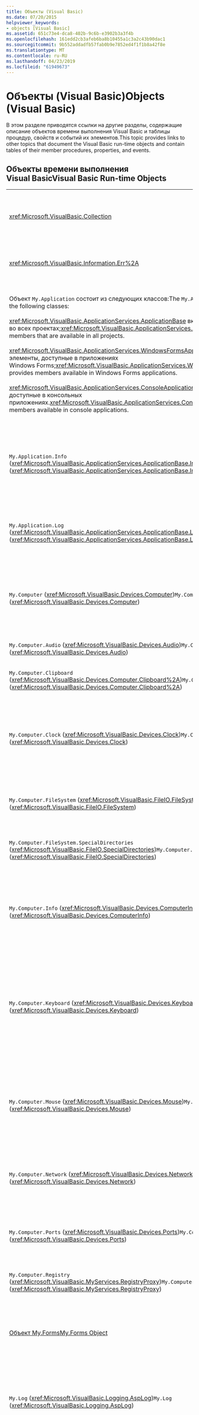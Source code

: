 ```yaml
---
title: Объекты (Visual Basic)
ms.date: 07/20/2015
helpviewer_keywords:
- objects [Visual Basic]
ms.assetid: 651c73e4-dca8-402b-9c6b-e3902b3a3f4b
ms.openlocfilehash: 161edd2cb3afeb6ba8b10455a1c3a2c43b90dac1
ms.sourcegitcommit: 9b552addadfb57fab0b9e7852ed4f1f1b8a42f8e
ms.translationtype: MT
ms.contentlocale: ru-RU
ms.lasthandoff: 04/23/2019
ms.locfileid: "61949673"
---
```

# <a name="objects-visual-basic"></a><span data-ttu-id="dd17d-102">Объекты (Visual Basic)</span><span class="sxs-lookup"><span data-stu-id="dd17d-102">Objects (Visual Basic)</span></span>
<span data-ttu-id="dd17d-103">В этом разделе приводятся ссылки на другие разделы, содержащие описание объектов времени выполнения Visual Basic и таблицы процедур, свойств и событий их элементов.</span><span class="sxs-lookup"><span data-stu-id="dd17d-103">This topic provides links to other topics that document the Visual Basic run-time objects and contain tables of their member procedures, properties, and events.</span></span>  
  
## <a name="visual-basic-run-time-objects"></a><span data-ttu-id="dd17d-104">Объекты времени выполнения Visual Basic</span><span class="sxs-lookup"><span data-stu-id="dd17d-104">Visual Basic Run-time Objects</span></span>  
  
|||  
|---|---|  
|<xref:Microsoft.VisualBasic.Collection>|<span data-ttu-id="dd17d-105">Предлагает удобный способ просматривать связанную группу элементов в виде одного объекта.</span><span class="sxs-lookup"><span data-stu-id="dd17d-105">Provides a convenient way to see a related group of items as a single object.</span></span>|  
|<xref:Microsoft.VisualBasic.Information.Err%2A>|<span data-ttu-id="dd17d-106">Содержит сведения об ошибках во время выполнения.</span><span class="sxs-lookup"><span data-stu-id="dd17d-106">Contains information about run-time errors.</span></span>|  
|<span data-ttu-id="dd17d-107">Объект `My.Application` состоит из следующих классов:</span><span class="sxs-lookup"><span data-stu-id="dd17d-107">The `My.Application` object consists of the following classes:</span></span><br /><br /> <span data-ttu-id="dd17d-108"><xref:Microsoft.VisualBasic.ApplicationServices.ApplicationBase> включает элементы, доступные во всех проектах;</span><span class="sxs-lookup"><span data-stu-id="dd17d-108"><xref:Microsoft.VisualBasic.ApplicationServices.ApplicationBase> provides members that are available in all projects.</span></span><br /><br /> <span data-ttu-id="dd17d-109"><xref:Microsoft.VisualBasic.ApplicationServices.WindowsFormsApplicationBase> включает элементы, доступные в приложениях Windows Forms;</span><span class="sxs-lookup"><span data-stu-id="dd17d-109"><xref:Microsoft.VisualBasic.ApplicationServices.WindowsFormsApplicationBase> provides members available in Windows Forms applications.</span></span><br /><br /> <span data-ttu-id="dd17d-110"><xref:Microsoft.VisualBasic.ApplicationServices.ConsoleApplicationBase> включает элементы, доступные в консольных приложениях.</span><span class="sxs-lookup"><span data-stu-id="dd17d-110"><xref:Microsoft.VisualBasic.ApplicationServices.ConsoleApplicationBase> provides members available in console applications.</span></span>|<span data-ttu-id="dd17d-111">Предоставляет данные, связанные только с текущим приложением или DLL.</span><span class="sxs-lookup"><span data-stu-id="dd17d-111">Provides data that is associated only with the current application or DLL.</span></span> <span data-ttu-id="dd17d-112">С помощью `My.Application` нельзя изменять данные системного уровня.</span><span class="sxs-lookup"><span data-stu-id="dd17d-112">No system-level information can be altered with `My.Application`.</span></span><br /><br /> <span data-ttu-id="dd17d-113">Некоторые элементы доступны только для приложений Windows Forms или консольных приложений.</span><span class="sxs-lookup"><span data-stu-id="dd17d-113">Some members are available only for Windows Forms or console applications.</span></span>|  
|<span data-ttu-id="dd17d-114">`My.Application.Info` (<xref:Microsoft.VisualBasic.ApplicationServices.ApplicationBase.Info%2A>)</span><span class="sxs-lookup"><span data-stu-id="dd17d-114">`My.Application.Info` (<xref:Microsoft.VisualBasic.ApplicationServices.ApplicationBase.Info%2A>)</span></span>|<span data-ttu-id="dd17d-115">Предлагает свойства для получения сведений о приложениях, например номер версии, описание, загруженные сборки и т. п.</span><span class="sxs-lookup"><span data-stu-id="dd17d-115">Provides properties for getting the information about an application, such as the version number, description, loaded assemblies, and so on.</span></span>|  
|<span data-ttu-id="dd17d-116">`My.Application.Log` (<xref:Microsoft.VisualBasic.ApplicationServices.ApplicationBase.Log%2A>)</span><span class="sxs-lookup"><span data-stu-id="dd17d-116">`My.Application.Log` (<xref:Microsoft.VisualBasic.ApplicationServices.ApplicationBase.Log%2A>)</span></span>|<span data-ttu-id="dd17d-117">Предоставляет свойство и методы для записи сведений о событиях и исключениях в прослушиватели журнала приложения.</span><span class="sxs-lookup"><span data-stu-id="dd17d-117">Provides a property and methods to write event and exception information to the application's log listeners.</span></span>|  
|<span data-ttu-id="dd17d-118">`My.Computer` (<xref:Microsoft.VisualBasic.Devices.Computer>)</span><span class="sxs-lookup"><span data-stu-id="dd17d-118">`My.Computer` (<xref:Microsoft.VisualBasic.Devices.Computer>)</span></span>|<span data-ttu-id="dd17d-119">Включает свойства для управления компонентами компьютера, такими как звук, часы, клавиатура, файловая система и т. д.</span><span class="sxs-lookup"><span data-stu-id="dd17d-119">Provides properties for manipulating computer components such as audio, the clock, the keyboard, the file system, and so on.</span></span>|  
|<span data-ttu-id="dd17d-120">`My.Computer.Audio` (<xref:Microsoft.VisualBasic.Devices.Audio>)</span><span class="sxs-lookup"><span data-stu-id="dd17d-120">`My.Computer.Audio` (<xref:Microsoft.VisualBasic.Devices.Audio>)</span></span>|<span data-ttu-id="dd17d-121">Предоставляет методы для воспроизведения звуков.</span><span class="sxs-lookup"><span data-stu-id="dd17d-121">Provides methods for playing sounds.</span></span>|  
|<span data-ttu-id="dd17d-122">`My.Computer.Clipboard` (<xref:Microsoft.VisualBasic.Devices.Computer.Clipboard%2A>)</span><span class="sxs-lookup"><span data-stu-id="dd17d-122">`My.Computer.Clipboard` (<xref:Microsoft.VisualBasic.Devices.Computer.Clipboard%2A>)</span></span>|<span data-ttu-id="dd17d-123">Предоставляет методы для управления буфером обмена.</span><span class="sxs-lookup"><span data-stu-id="dd17d-123">Provides methods for manipulating the Clipboard.</span></span>|  
|<span data-ttu-id="dd17d-124">`My.Computer.Clock` (<xref:Microsoft.VisualBasic.Devices.Clock>)</span><span class="sxs-lookup"><span data-stu-id="dd17d-124">`My.Computer.Clock` (<xref:Microsoft.VisualBasic.Devices.Clock>)</span></span>|<span data-ttu-id="dd17d-125">Включает свойства для доступа к текущему местному времени и времени в формате UTC (эквиваленту времени по Гринвичу) из системных часов.</span><span class="sxs-lookup"><span data-stu-id="dd17d-125">Provides properties for accessing the current local time and Universal Coordinated Time (equivalent to Greenwich Mean Time) from the system clock.</span></span>|  
|<span data-ttu-id="dd17d-126">`My.Computer.FileSystem` (<xref:Microsoft.VisualBasic.FileIO.FileSystem>)</span><span class="sxs-lookup"><span data-stu-id="dd17d-126">`My.Computer.FileSystem` (<xref:Microsoft.VisualBasic.FileIO.FileSystem>)</span></span>|<span data-ttu-id="dd17d-127">Включает свойства и методы для работы с дисками, файлами и каталогами.</span><span class="sxs-lookup"><span data-stu-id="dd17d-127">Provides properties and methods for working with drives, files, and directories.</span></span>|  
|<span data-ttu-id="dd17d-128">`My.Computer.FileSystem.SpecialDirectories` (<xref:Microsoft.VisualBasic.FileIO.SpecialDirectories>)</span><span class="sxs-lookup"><span data-stu-id="dd17d-128">`My.Computer.FileSystem.SpecialDirectories` (<xref:Microsoft.VisualBasic.FileIO.SpecialDirectories>)</span></span>|<span data-ttu-id="dd17d-129">Включает свойства для доступа к часто используемым каталогам.</span><span class="sxs-lookup"><span data-stu-id="dd17d-129">Provides properties for accessing commonly referenced directories.</span></span>|  
|<span data-ttu-id="dd17d-130">`My.Computer.Info` (<xref:Microsoft.VisualBasic.Devices.ComputerInfo>)</span><span class="sxs-lookup"><span data-stu-id="dd17d-130">`My.Computer.Info` (<xref:Microsoft.VisualBasic.Devices.ComputerInfo>)</span></span>|<span data-ttu-id="dd17d-131">Предлагает свойства для получения сведений о памяти, загруженных сборках, имени и операционной системе компьютера.</span><span class="sxs-lookup"><span data-stu-id="dd17d-131">Provides properties for getting information about the computer's memory, loaded assemblies, name, and operating system.</span></span>|  
|<span data-ttu-id="dd17d-132">`My.Computer.Keyboard` (<xref:Microsoft.VisualBasic.Devices.Keyboard>)</span><span class="sxs-lookup"><span data-stu-id="dd17d-132">`My.Computer.Keyboard` (<xref:Microsoft.VisualBasic.Devices.Keyboard>)</span></span>|<span data-ttu-id="dd17d-133">Предлагает свойства для доступа к текущему состоянию клавиатуры, в частности к сведениям о нажатых в настоящий момент клавишах, а также метод для отправки сообщений о нажатиях клавиш активному окну.</span><span class="sxs-lookup"><span data-stu-id="dd17d-133">Provides properties for accessing the current state of the keyboard, such as what keys are currently pressed, and provides a method to send keystrokes to the active window.</span></span>|  
|<span data-ttu-id="dd17d-134">`My.Computer.Mouse` (<xref:Microsoft.VisualBasic.Devices.Mouse>)</span><span class="sxs-lookup"><span data-stu-id="dd17d-134">`My.Computer.Mouse` (<xref:Microsoft.VisualBasic.Devices.Mouse>)</span></span>|<span data-ttu-id="dd17d-135">Предлагает свойства для получения сведений о формате и конфигурации мыши, установленной на локальном компьютере.</span><span class="sxs-lookup"><span data-stu-id="dd17d-135">Provides properties for getting information about the format and configuration of the mouse that is installed on the local computer.</span></span>|  
|<span data-ttu-id="dd17d-136">`My.Computer.Network` (<xref:Microsoft.VisualBasic.Devices.Network>)</span><span class="sxs-lookup"><span data-stu-id="dd17d-136">`My.Computer.Network` (<xref:Microsoft.VisualBasic.Devices.Network>)</span></span>|<span data-ttu-id="dd17d-137">Включает свойство, событие и методы для взаимодействия с сетью, к которой подключен компьютер.</span><span class="sxs-lookup"><span data-stu-id="dd17d-137">Provides a property, an event, and methods for interacting with the network to which the computer is connected.</span></span>|  
|<span data-ttu-id="dd17d-138">`My.Computer.Ports` (<xref:Microsoft.VisualBasic.Devices.Ports>)</span><span class="sxs-lookup"><span data-stu-id="dd17d-138">`My.Computer.Ports` (<xref:Microsoft.VisualBasic.Devices.Ports>)</span></span>|<span data-ttu-id="dd17d-139">Предлагает свойство и метод для доступа к последовательным портам компьютера.</span><span class="sxs-lookup"><span data-stu-id="dd17d-139">Provides a property and a method for accessing the computer's serial ports.</span></span>|  
|<span data-ttu-id="dd17d-140">`My.Computer.Registry` (<xref:Microsoft.VisualBasic.MyServices.RegistryProxy>)</span><span class="sxs-lookup"><span data-stu-id="dd17d-140">`My.Computer.Registry` (<xref:Microsoft.VisualBasic.MyServices.RegistryProxy>)</span></span>|<span data-ttu-id="dd17d-141">Включает свойства и методы для управления реестром.</span><span class="sxs-lookup"><span data-stu-id="dd17d-141">Provides properties and methods for manipulating the registry.</span></span>|  
|[<span data-ttu-id="dd17d-142">Объект My.Forms</span><span class="sxs-lookup"><span data-stu-id="dd17d-142">My.Forms Object</span></span>](../../../visual-basic/language-reference/objects/my-forms-object.md)|<span data-ttu-id="dd17d-143">Предлагает свойства для доступа к экземпляру каждой формы Windows Forms, объявленной в текущем проекте.</span><span class="sxs-lookup"><span data-stu-id="dd17d-143">Provides properties for accessing an instance of each Windows Form declared in the current project.</span></span>|  
|<span data-ttu-id="dd17d-144">`My.Log` (<xref:Microsoft.VisualBasic.Logging.AspLog>)</span><span class="sxs-lookup"><span data-stu-id="dd17d-144">`My.Log` (<xref:Microsoft.VisualBasic.Logging.AspLog>)</span></span>|<span data-ttu-id="dd17d-145">Включает свойство и методы для записи сведений о событиях и исключениях в прослушивателе журнала для веб-приложений.</span><span class="sxs-lookup"><span data-stu-id="dd17d-145">Provides a property and methods for writing event and exception information to the application's log listeners for Web applications.</span></span>|  
|[<span data-ttu-id="dd17d-146">Объект My.Request</span><span class="sxs-lookup"><span data-stu-id="dd17d-146">My.Request Object</span></span>](../../../visual-basic/language-reference/objects/my-request-object.md)|<span data-ttu-id="dd17d-147">Возвращает объект <xref:System.Web.HttpRequest> для запрашиваемой страницы.</span><span class="sxs-lookup"><span data-stu-id="dd17d-147">Gets the <xref:System.Web.HttpRequest> object for the requested page.</span></span> <span data-ttu-id="dd17d-148">Объект `My.Request` содержит сведения о текущем HTTP-запросе.</span><span class="sxs-lookup"><span data-stu-id="dd17d-148">The `My.Request` object contains information about the current HTTP request.</span></span><br /><br /> <span data-ttu-id="dd17d-149">Объект `My.Request` доступен только для приложений [!INCLUDE[vstecasp](~/includes/vstecasp-md.md)].</span><span class="sxs-lookup"><span data-stu-id="dd17d-149">The `My.Request` object is available only for [!INCLUDE[vstecasp](~/includes/vstecasp-md.md)] applications.</span></span>|  
|[<span data-ttu-id="dd17d-150">Объект My.Resources</span><span class="sxs-lookup"><span data-stu-id="dd17d-150">My.Resources Object</span></span>](../../../visual-basic/language-reference/objects/my-resources-object.md)|<span data-ttu-id="dd17d-151">Содержит свойства и классы для доступа к ресурсам приложения.</span><span class="sxs-lookup"><span data-stu-id="dd17d-151">Provides properties and classes for accessing an application's resources.</span></span>|  
|[<span data-ttu-id="dd17d-152">Объект My.Response</span><span class="sxs-lookup"><span data-stu-id="dd17d-152">My.Response Object</span></span>](../../../visual-basic/language-reference/objects/my-response-object.md)|<span data-ttu-id="dd17d-153">Возвращает объект <xref:System.Web.HttpResponse>, связанный с <xref:System.Web.UI.Page>.</span><span class="sxs-lookup"><span data-stu-id="dd17d-153">Gets the <xref:System.Web.HttpResponse> object that is associated with the <xref:System.Web.UI.Page>.</span></span> <span data-ttu-id="dd17d-154">Этот объект позволяет отправлять клиенту данные HTTP-ответа и содержит сведения об этом ответе.</span><span class="sxs-lookup"><span data-stu-id="dd17d-154">This object allows you to send HTTP response data to a client and contains information about that response.</span></span><br /><br /> <span data-ttu-id="dd17d-155">Объект `My.Response` доступен только для приложений [!INCLUDE[vstecasp](~/includes/vstecasp-md.md)].</span><span class="sxs-lookup"><span data-stu-id="dd17d-155">The `My.Response` object is available only for [!INCLUDE[vstecasp](~/includes/vstecasp-md.md)] applications.</span></span>|  
|[<span data-ttu-id="dd17d-156">Объект My.Settings</span><span class="sxs-lookup"><span data-stu-id="dd17d-156">My.Settings Object</span></span>](../../../visual-basic/language-reference/objects/my-settings-object.md)|<span data-ttu-id="dd17d-157">Включает свойства и методы для доступа к параметрам приложения.</span><span class="sxs-lookup"><span data-stu-id="dd17d-157">Provides properties and methods for accessing an application's settings.</span></span>|  
|<span data-ttu-id="dd17d-158">`My.User` (<xref:Microsoft.VisualBasic.ApplicationServices.User>)</span><span class="sxs-lookup"><span data-stu-id="dd17d-158">`My.User` (<xref:Microsoft.VisualBasic.ApplicationServices.User>)</span></span>|<span data-ttu-id="dd17d-159">Предоставляет доступ к сведениям о текущем пользователе.</span><span class="sxs-lookup"><span data-stu-id="dd17d-159">Provides access to information about the current user.</span></span>|  
|[<span data-ttu-id="dd17d-160">Объект My.WebServices</span><span class="sxs-lookup"><span data-stu-id="dd17d-160">My.WebServices Object</span></span>](../../../visual-basic/language-reference/objects/my-webservices-object.md)|<span data-ttu-id="dd17d-161">Предлагает свойства для создания экземпляров каждой веб-службы, на которую ссылается текущий проект, а также для доступа к этим экземплярам.</span><span class="sxs-lookup"><span data-stu-id="dd17d-161">Provides properties for creating and accessing a single instance of each Web service that is referenced by the current project.</span></span>|  
|<xref:Microsoft.VisualBasic.FileIO.TextFieldParser>|<span data-ttu-id="dd17d-162">Предоставляет методы и свойства для анализа структурированных текстовых файлов.</span><span class="sxs-lookup"><span data-stu-id="dd17d-162">Provides methods and properties for parsing structured text files.</span></span>|  
  
## <a name="see-also"></a><span data-ttu-id="dd17d-163">См. также</span><span class="sxs-lookup"><span data-stu-id="dd17d-163">See also</span></span>

- [<span data-ttu-id="dd17d-164">Справочник по языку Visual Basic</span><span class="sxs-lookup"><span data-stu-id="dd17d-164">Visual Basic Language Reference</span></span>](../../../visual-basic/language-reference/index.md)
- [<span data-ttu-id="dd17d-165">Visual Basic</span><span class="sxs-lookup"><span data-stu-id="dd17d-165">Visual Basic</span></span>](../../../visual-basic/index.md)
